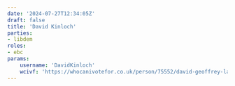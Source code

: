 ```yaml
---
date: '2024-07-27T12:34:05Z'
draft: false
title: 'David Kinloch'
parties:
- libdem
roles:
- ebc
params:
    username: 'DavidKinloch'
    wcivf: 'https://whocanivotefor.co.uk/person/75552/david-geoffrey-lan-kinloch'
---
```


